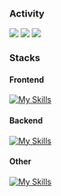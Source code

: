 <h3>
  Activity
</h3>


![](http://github-profile-summary-cards.vercel.app/api/cards/stats?username=taku10101&theme=github)
![](http://github-profile-summary-cards.vercel.app/api/cards/most-commit-language?username=taku10101&theme=github)
![](http://github-profile-summary-cards.vercel.app/api/cards/profile-details?username=taku10101&theme=github)


<h3>
  Stacks
</h3>


<h4>
  Frontend
</h4>



[![My Skills](https://skillicons.dev/icons?i=ts,react,nextjs,graphql,apollo,sass,tailwind,materialui,firebase)](https://skillicons.dev)



<h4>
  Backend
</h4>


[![My Skills](https://skillicons.dev/icons?i=ruby,rails,go,ts,nodejs,nestjs,express,postgres,postman,prisma,py,django)](https://skillicons.dev)



<h4>
  Other
</h4>


[![My Skills](https://skillicons.dev/icons?i=firebase,supabase,vercel,webpack,docker)](https://skillicons.dev)
